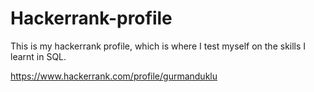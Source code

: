 # Hackerrank-profile

This is my hackerrank profile, which is where I test myself on the skills I learnt in SQL. 

https://www.hackerrank.com/profile/gurmanduklu
